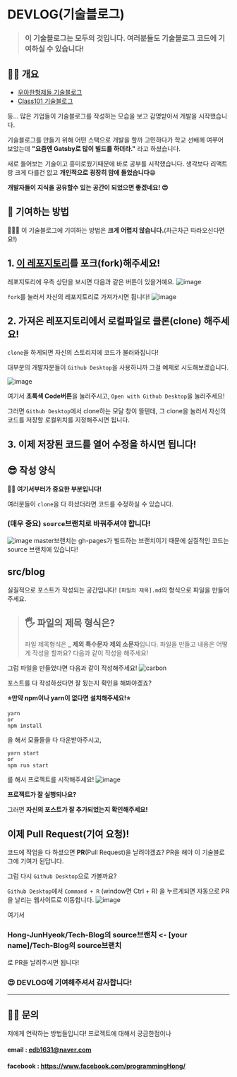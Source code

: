 # DEVLOG(기술블로그)

> ### 이 기술블로그는 모두의 것입니다. 여러분들도 기술블로그 코드에 기여하실 수 있습니다!

## 🕵️‍♂️ 개요

- [우아한형제들 기술블로그](https://woowabros.github.io/)
- [Class101 기술블로그](https://class101.dev/)

등... 많은 기업들이 기술블로그를 작성하는 모습을 보고 감명받아서 개발을 시작했습니다.

기술블로그를 만들기 위해 어떤 스택으로 개발을 할까 고민하다가 학교 선배께 여쭈어 보았는데 **"요즘엔 Gatsby로 많이 빌드를 하더라."** 라고 하셨습니다.

새로 들어보는 기술이고 흥미로웠기때문에 바로 공부를 시작했습니다. 생각보다 리액트랑 크게 다를건 없고 **개인적으로 굉장히 맘에 들었습니다**😁

**개발자들이 지식을 공유할수 있는 공간이 되었으면 좋겠네요! 😍**

## 🤨 기여하는 방법

🦹🏼‍♂️ 이 기술블로그에 기여하는 방법은 **크게 어렵지 않습니다.**(차근차근 따라오신다면요!)

## 1. [이 레포지토리](https://github.com/Hong-JunHyeok/Tech-Blog/tree/source)를 포크(fork)해주세요!

레포지토리에 우측 상단을 보시면 다음과 같은 버튼이 있을거예요.
![image](https://user-images.githubusercontent.com/48292190/116492325-ef86f900-a8d6-11eb-9587-1ba3a577675c.png)

`fork`를 눌러서 자신의 레포지토리로 가져가시면 됩니다!
![image](https://user-images.githubusercontent.com/48292190/116492449-3e349300-a8d7-11eb-9c14-fb4e0cbf0edf.png)

## 2. 가져온 레포지토리에서 로컬파일로 클론(clone) 해주세요!

`clone`을 하게되면 자신의 스토리지에 코드가 불러와집니다!

대부분의 개발자분들이 `Github Desktop`을 사용하니까 그걸 예제로 시도해보겠습니다.

![image](https://user-images.githubusercontent.com/48292190/116492564-82279800-a8d7-11eb-8fa0-2e27af296a33.png)

여기서 **초록색 Code버튼**을 눌러주시고, `Open with Github Desktop`을 눌러주세요!

그러면 `Github Desktop`에서 clone하는 모달 창이 뜰텐데, 그 clone을 눌러서 자신의 코드를 저장할 로컬위치를 지정해주시면 됩니다.

## 3. 이제 저장된 코드를 열어 수정을 하시면 됩니다!

## 😎 작성 양식

**👨‍💻 여기서부터가 중요한 부분입니다!**

여러분들이 `clone`을 다 하셨더라면 코드를 수정하실 수 있습니다.

### (매우 중요) `source`브랜치로 바꿔주셔야 합니다!
![image](https://user-images.githubusercontent.com/48292190/116497353-11d24400-a8e2-11eb-8478-d9f2956bc686.png)
master브랜치는 gh-pages가 빌드하는 브랜치이기 때문에 실질적인 코드는 source 브랜치에 있습니다!

## src/blog

  실질적으로 포스트가 작성되는 공간입니다!
  `[파일의 제목].md`의 형식으로 파일을 만들어주세요.

  > ## 🖐 파일의 제목 형식은?
  >
  > 파일 제목형식은 **\_ 제외 특수문자 제외 소문자**입니다.
  > 파일을 만들고 내용은 어떻게 작성을 할까요?
  > 다음과 같이 작성을 해주세요!

  그럼 파일을 만들었다면 다음과 같이 작성해주세요!
  ![carbon](https://user-images.githubusercontent.com/48292190/116493657-201c6200-a8da-11eb-85e3-e6cf457dee55.png)

포스트를 다 작성하셨다면 잘 됬는지 확인을 해봐야겠죠?

**⭐️만약 npm이나 yarn이 없다면 설치해주세요!⭐️**

```
yarn
or 
npm install
```
을 해서 모듈들을 다 다운받아주시고,

```
yarn start
or 
npm run start
```
를 해서 프로젝트를 시작해주세요! 
![image](https://user-images.githubusercontent.com/48292190/116493837-80130880-a8da-11eb-9954-c48ca1a83c45.png)

**프로젝트가 잘 실행되나요?**

그러면 **자신의 포스트가 잘 추가되었는지 확인해주세요!**

## 이제 Pull Request(기여 요청)!

코드에 작업을 다 하셨으면 **PR**(Pull Request)을 날려야겠죠?
PR을 해야 이 기술블로그에 기여가 된답니다.

그럼 다시 `Github Desktop`으로 가볼까요?

`Github Desktop`에서 `Command + R` (window면 Ctrl + R) 을 누르게되면 자동으로 PR을 날리는 웹사이트로 이동합니다.
![image](https://user-images.githubusercontent.com/48292190/116497603-bd7b9400-a8e2-11eb-8ff3-e5dd68ba322c.png)

여기서 
### Hong-JunHyeok/Tech-Blog의 source브랜치 <- [your name]/Tech-Blog의 source브랜치

로 PR을 날려주시면 됩니다!

### 😍 DEVLOG에 기여해주셔서 감사합니다!

<hr />

## 🤷‍♀️ 문의

저에게 연락하는 방법들입니다!
프로젝트에 대해서 궁금한점이나 

#### email : edb1631@naver.com
#### facebook : https://www.facebook.com/programmingHong/

